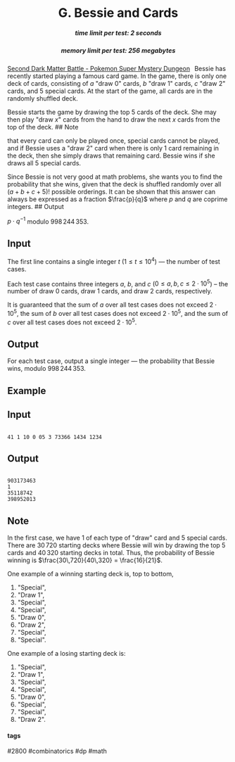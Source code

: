 <h1 style='text-align: center;'> G. Bessie and Cards</h1>

<h5 style='text-align: center;'>time limit per test: 2 seconds</h5>
<h5 style='text-align: center;'>memory limit per test: 256 megabytes</h5>

[Second Dark Matter Battle - Pokemon Super Mystery Dungeon](https://soundcloud.com/decabat/second-dark-matter-battle?in=decabat/sets/best-of-pokemon-super-mystery)⠀Bessie has recently started playing a famous card game. In the game, there is only one deck of cards, consisting of $a$ "draw $0$" cards, $b$ "draw $1$" cards, $c$ "draw $2$" cards, and $5$ special cards. At the start of the game, all cards are in the randomly shuffled deck.

Bessie starts the game by drawing the top $5$ cards of the deck. She may then play "draw $x$" cards from the hand to draw the next $x$ cards from the top of the deck. ## Note

 that every card can only be played once, special cards cannot be played, and if Bessie uses a "draw $2$" card when there is only $1$ card remaining in the deck, then she simply draws that remaining card. Bessie wins if she draws all $5$ special cards. 

Since Bessie is not very good at math problems, she wants you to find the probability that she wins, given that the deck is shuffled randomly over all $(a + b + c + 5)!$ possible orderings. It can be shown that this answer can always be expressed as a fraction $\frac{p}{q}$ where $p$ and $q$ are coprime integers. ## Output

 $p \cdot q^{-1}$ modulo $998\,244\,353$.

## Input

The first line contains a single integer $t$ ($1 \le t \le 10^4$) — the number of test cases.

Each test case contains three integers $a$, $b$, and $c$ ($0 \le a, b, c \le 2 \cdot 10^5$) – the number of draw $0$ cards, draw $1$ cards, and draw $2$ cards, respectively.

It is guaranteed that the sum of $a$ over all test cases does not exceed $2 \cdot 10^5$, the sum of $b$ over all test cases does not exceed $2 \cdot 10^5$, and the sum of $c$ over all test cases does not exceed $2 \cdot 10^5$. 

## Output

For each test case, output a single integer — the probability that Bessie wins, modulo $998\,244\,353$.

## Example

## Input


```

41 1 10 0 05 3 73366 1434 1234
```
## Output


```

903173463
1
35118742
398952013

```
## Note

In the first case, we have $1$ of each type of "draw" card and $5$ special cards. There are $30\,720$ starting decks where Bessie will win by drawing the top $5$ cards and $40\,320$ starting decks in total. Thus, the probability of Bessie winning is $\frac{30\,720}{40\,320} = \frac{16}{21}$. 

One example of a winning starting deck is, top to bottom, 

1. "Special",
2. "Draw $1$",
3. "Special",
4. "Special",
5. "Draw $0$",
6. "Draw $2$",
7. "Special",
8. "Special".

One example of a losing starting deck is:

1. "Special",
2. "Draw $1$",
3. "Special",
4. "Special",
5. "Draw $0$",
6. "Special",
7. "Special",
8. "Draw $2$".


#### tags 

#2800 #combinatorics #dp #math 